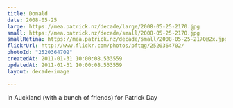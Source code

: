 ```yaml
---
title: Donald
date: 2008-05-25
large: https://mea.patrick.nz/decade/large/2008-05-25-2170.jpg
small: https://mea.patrick.nz/decade/small/2008-05-25-2170.jpg
smallRetina: https://mea.patrick.nz/decade/small/2008-05-25-2170@2x.jpg
flickrUrl: http://www.flickr.com/photos/pftqg/2520364702/
photoId: "2520364702"
createdAt: 2011-01-31 10:00:08.533559
updatedAt: 2011-01-31 10:00:08.533559
layout: decade-image

---
```

In Auckland (with a bunch of friends) for Patrick Day
